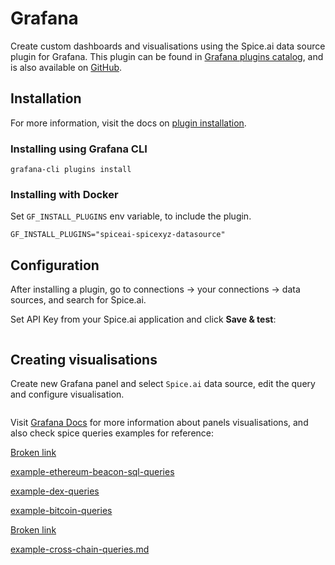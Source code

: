 # Grafana

Create custom dashboards and visualisations using the Spice.ai data source plugin for Grafana. This plugin can be found in [Grafana plugins catalog](https://grafana.com/grafana/plugins/spiceai-spicexyz-datasource/), and is also available on [GitHub](https://github.com/spiceai/grafana-spice.xyz-datasource/).

## Installation

For more information, visit the docs on [plugin installation](https://grafana.com/docs/grafana/latest/plugins/installation/).

### Installing using Grafana CLI

```
grafana-cli plugins install
```

### Installing with Docker

Set `GF_INSTALL_PLUGINS` env variable, to include the plugin.

```
GF_INSTALL_PLUGINS="spiceai-spicexyz-datasource"
```

## Configuration

After installing a plugin, go to connections -> your connections -> data sources, and search for Spice.ai.

Set API Key from your Spice.ai application and click **Save & test**:

<figure><img src="../.gitbook/assets/CleanShot 2023-07-18 at 16.04.58@2x.png" alt=""><figcaption></figcaption></figure>

## Creating visualisations

Create new Grafana panel and select `Spice.ai` data source, edit the query and configure visualisation.

<figure><img src="../.gitbook/assets/CleanShot 2023-07-18 at 16.08.00@2x.png" alt=""><figcaption></figcaption></figure>

Visit [Grafana Docs](https://grafana.com/docs/grafana/latest/panels-visualizations/) for more information about panels visualisations, and also check spice queries examples for reference:

[Broken link](broken-reference "mention")

[example-ethereum-beacon-sql-queries](../reference/samples-and-examples/example-ethereum-beacon-sql-queries/ "mention")

[example-dex-queries](../reference/samples-and-examples/example-dex-queries/ "mention")

[example-bitcoin-queries](../reference/samples-and-examples/example-bitcoin-queries/ "mention")

[Broken link](broken-reference "mention")

[example-cross-chain-queries.md](../reference/samples-and-examples/example-cross-chain-queries.md "mention")
